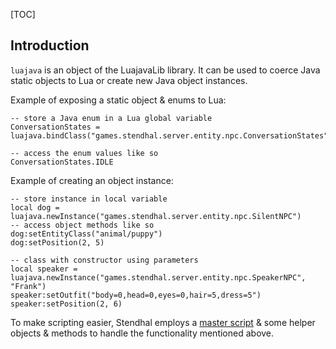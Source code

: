 
[TOC]

## Introduction

`luajava` is an object of the LuajavaLib library. It can be used to coerce Java static objects to Lua or create new Java object instances.

Example of exposing a static object & enums to Lua:
```
-- store a Java enum in a Lua global variable
ConversationStates = luajava.bindClass("games.stendhal.server.entity.npc.ConversationStates")

-- access the enum values like so
ConversationStates.IDLE
```

Example of creating an object instance:
```
-- store instance in local variable
local dog = luajava.newInstance("games.stendhal.server.entity.npc.SilentNPC")
-- access object methods like so
dog:setEntityClass("animal/puppy")
dog:setPosition(2, 5)

-- class with constructor using parameters
local speaker = luajava.newInstance("games.stendhal.server.entity.npc.SpeakerNPC", "Frank")
speaker:setOutfit("body=0,head=0,eyes=0,hair=5,dress=5")
speaker:setPosition(2, 6)
```

To make scripting easier, Stendhal employs a [master script](https://github.com/arianne/stendhal/blob/master/src/games/stendhal/server/core/scripting/lua/init.lua) & some helper objects & methods to handle the functionality mentioned above.
